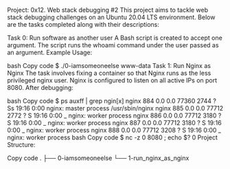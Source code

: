 Project: 0x12. Web stack debugging #2
This project aims to tackle web stack debugging challenges on an Ubuntu 20.04 LTS environment. Below are the tasks completed along with their descriptions:

Task 0: Run software as another user
A Bash script is created to accept one argument.
The script runs the whoami command under the user passed as an argument.
Example Usage:

bash
Copy code
$ ./0-iamsomeoneelse www-data
Task 1: Run Nginx as Nginx
The task involves fixing a container so that Nginx runs as the less privileged nginx user.
Nginx is configured to listen on all active IPs on port 8080.
After debugging:

bash
Copy code
$ ps auxff | grep ngin[x]
nginx      884  0.0  0.0  77360  2744 ?        Ss   19:16   0:00 nginx: master process /usr/sbin/nginx
nginx      885  0.0  0.0  77712  2772 ?        S    19:16   0:00  \_ nginx: worker process
nginx      886  0.0  0.0  77712  3180 ?        S    19:16   0:00  \_ nginx: worker process
nginx      887  0.0  0.0  77712  3180 ?        S    19:16   0:00  \_ nginx: worker process
nginx      888  0.0  0.0  77712  3208 ?        S    19:16   0:00  \_ nginx: worker process
bash
Copy code
$ nc -z 0 8080 ; echo $?
0
Project Structure:

Copy code
.
├── 0-iamsomeoneelse
└── 1-run_nginx_as_nginx

